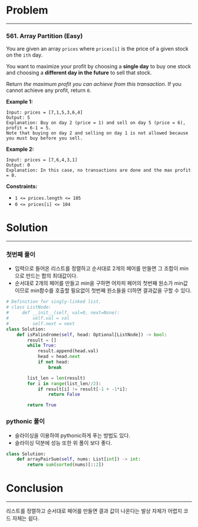 # Problem

---

### 561. Array Partition (Easy)

You are given an array `prices` where `prices[i]` is the price of a given stock on the `ith` day.

You want to maximize your profit by choosing a **single day** to buy one stock and choosing a **different day in the future** to sell that stock.

Return *the maximum profit you can achieve from this transaction*. If you cannot achieve any profit, return `0`.

 

**Example 1:**

```
Input: prices = [7,1,5,3,6,4]
Output: 5
Explanation: Buy on day 2 (price = 1) and sell on day 5 (price = 6), profit = 6-1 = 5.
Note that buying on day 2 and selling on day 1 is not allowed because you must buy before you sell.
```



**Example 2:**

```
Input: prices = [7,6,4,3,1]
Output: 0
Explanation: In this case, no transactions are done and the max profit = 0.
```

 

**Constraints:**

- `1 <= prices.length <= 105`
- `0 <= prices[i] <= 104`



# Solution

---

### 첫번째 풀이

- 입력으로 들어온 리스트를 정렬하고 순서대로 2개의 페어를 만들면 그 조합이 min으로 만드는 합의 최대값이다.
- 순서대로 2개의 페어를 만들고 min을 구하면 어차피 페어의 첫번째 원소가 min값이므로 min함수를 호출할 필요없이 첫번째 원소들을 더하면 결과값을 구할 수 있다.

```python
# Definition for singly-linked list.
# class ListNode:
#     def __init__(self, val=0, next=None):
#         self.val = val
#         self.next = next
class Solution:
    def isPalindrome(self, head: Optional[ListNode]) -> bool:
        result = []
        while True:
            result.append(head.val)
            head = head.next
            if not head:
                break

        list_len = len(result)
        for i in range(list_len//2):
            if result[i] != result[-1 + -1*i]:
                return False

        return True
```



### pythonic 풀이

- 슬라이싱을 이용하여 pythonic하게 푸는 방법도 있다.
- 슬라이싱 덕분에 성능 또한 위 풀이 보다 좋다.

```python
class Solution:
    def arrayPairSum(self, nums: List[int]) -> int:
        return sum(sorted(nums)[::2])
```



# Conclusion

---

리스트를 정렬하고 순서대로 페어를 만들면 결과 값이 나온다는 발상 자체가 어렵지 코드 자체는 쉽다.
